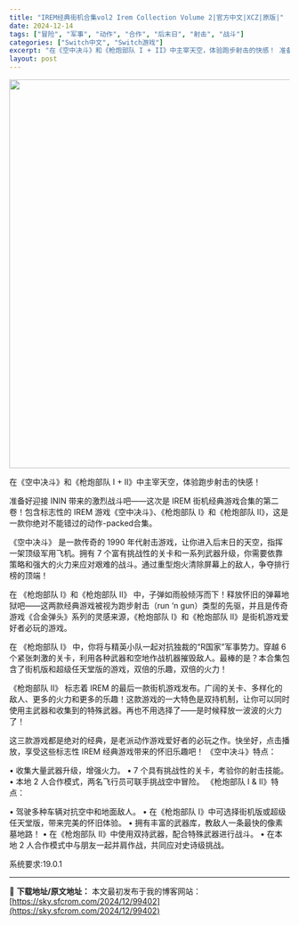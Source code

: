 ```yaml
---
title: "IREM经典街机合集vol2 Irem Collection Volume 2|官方中文|XCZ|原版|"
date: 2024-12-14
tags: ["冒险", "军事", "动作", "合作", "后末日", "射击", "战斗"]
categories: ["Switch中文", "Switch游戏"]
excerpt: "在《空中决斗》和《枪炮部队 I + II》中主宰天空，体验跑步射击的快感！ 准备好迎接 ININ 带来的激烈战斗吧——这次是 IREM 街机经典游戏合集的第二卷！包含标志性的 IREM 游戏《空中决斗》、《枪炮部队 I》和《枪炮部队 II》，这是一款你绝对不能错过的动作-packed合集。 《空中决&hellip;"
layout: post
---
```


<img class="aligncenter size-full wp-image-99393" src="https://sky.sfcrom.com/wp-content/uploads/2024/12/2024121408131168.webp" alt="" width="1240" height="698" />

在《空中决斗》和《枪炮部队 I + II》中主宰天空，体验跑步射击的快感！

准备好迎接 ININ 带来的激烈战斗吧——这次是 IREM 街机经典游戏合集的第二卷！包含标志性的 IREM 游戏《空中决斗》、《枪炮部队 I》和《枪炮部队 II》，这是一款你绝对不能错过的动作-packed合集。

《空中决斗》 是一款传奇的 1990 年代射击游戏，让你进入后末日的天空，指挥一架顶级军用飞机。拥有 7 个富有挑战性的关卡和一系列武器升级，你需要依靠策略和强大的火力来应对艰难的战斗。通过重型炮火清除屏幕上的敌人，争夺排行榜的顶端！

在 《枪炮部队 I》和《枪炮部队 II》 中，子弹如雨般倾泻而下！释放怀旧的弹幕地狱吧——这两款经典游戏被视为跑步射击（run ‘n gun）类型的先驱，并且是传奇游戏《合金弹头》系列的灵感来源，《枪炮部队 I》和《枪炮部队 II》是街机游戏爱好者必玩的游戏。

在 《枪炮部队 I》 中，你将与精英小队一起对抗独裁的“R国家”军事势力。穿越 6 个紧张刺激的关卡，利用各种武器和空地作战机器摧毁敌人。最棒的是？本合集包含了街机版和超级任天堂版的游戏，双倍的乐趣，双倍的火力！

《枪炮部队 II》 标志着 IREM 的最后一款街机游戏发布。广阔的关卡、多样化的敌人、更多的火力和更多的乐趣！这款游戏的一大特色是双持机制，让你可以同时使用主武器和收集到的特殊武器。再也不用选择了——是时候释放一波波的火力了！

这三款游戏都是绝对的经典，是老派动作游戏爱好者的必玩之作。快坐好，点击播放，享受这些标志性 IREM 经典游戏带来的怀旧乐趣吧！
《空中决斗》特点：

• 收集大量武器升级，增强火力。
• 7 个具有挑战性的关卡，考验你的射击技能。
• 本地 2 人合作模式，两名飞行员可联手挑战空中冒险。
《枪炮部队 I &amp; II》特点：

• 驾驶多种车辆对抗空中和地面敌人。
• 在《枪炮部队 I》中可选择街机版或超级任天堂版，带来完美的怀旧体验。
• 拥有丰富的武器库，教敌人一条最快的像素墓地路！
• 在《枪炮部队 II》中使用双持武器，配合特殊武器进行战斗。
• 在本地 2 人合作模式中与朋友一起并肩作战，共同应对史诗级挑战。

系统要求:19.0.1

---
📖 **下载地址/原文地址：** 本文最初发布于我的博客网站：[https://sky.sfcrom.com/2024/12/99402](https://sky.sfcrom.com/2024/12/99402)
